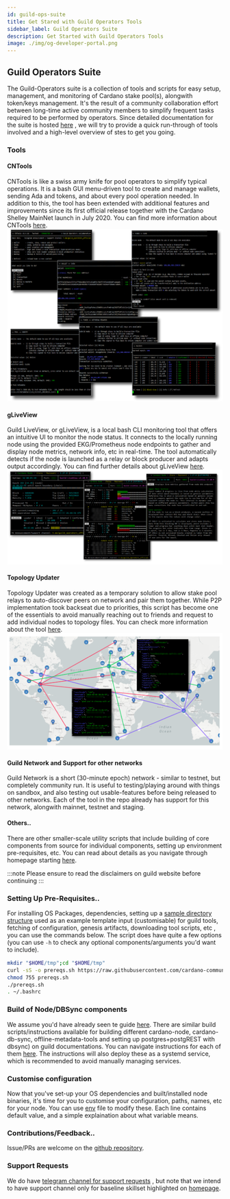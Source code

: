 ```yaml
---
id: guild-ops-suite
title: Get Stared with Guild Operators Tools
sidebar_label: Guild Operators Suite
description: Get Started with Guild Operators Tools
image: ./img/og-developer-portal.png
---
```


## Guild Operators Suite

The Guild-Operators suite is a collection of tools and scripts for easy setup, management, and monitoring of Cardano stake pool(s), alongwith token/keys management. It's the result of a community collaboration effort between long-time active community members to simplify frequent tasks required to be performed by operators. Since detailed documentation for the suite is hosted [here][guild-website] , we will try to provide a quick run-through of tools involved and a high-level overview of stes to get you going.

### Tools

#### CNTools

CNTools is like a swiss army knife for pool operators to simplify typical operations. It is a bash GUI menu-driven tool to create and manage wallets, sending Ada and tokens, and about every pool operation needed. In addition to this, the tool has been extended with additional features and improvements since its first official release together with the Cardano Shelley MainNet launch in July 2020. You can find more information about CNTools [here](https://cardano-community.github.io/guild-operators/Scripts/cntools/).  
![img](../../static/img/get-started/guild-ops-suite/guild_cntools.png)  

#### gLiveView

Guild LiveView, or gLiveView, is a local bash CLI monitoring tool that offers an intuitive UI to monitor the node status. It connects to the locally running node using the provided EKG/Prometheus node endpoints to gather and display node metrics, network info, etc in real-time. The tool automatically detects if the node is launched as a relay or block producer and adapts output accordingly. You can find further details about gLiveView [here](https://cardano-community.github.io/guild-operators/Scripts/gliveview/).  
![img](../../static/img/get-started/guild-ops-suite/guild_gliveview.png)  

#### Topology Updater
Topology Updater was created as a temporary solution to allow stake pool relays to auto-discover peers on network and pair them together. While P2P implementation took backseat due to priorities, this script has become one of the essentials to avoid manually reaching out to friends and request to add individual nodes to topology files. You can check more information about the tool [here](https://cardano-community.github.io/guild-operators/Scripts/topologyupdater/).  
![img](../../static/img/get-started/guild-ops-suite/guild_topologyupdater.png)  

#### Guild Network and Support for other networks

Guild Network is a short (30-minute epoch) network - similar to testnet, but completely community run. It is useful to testing/playing around with things on sandbox, and also testing out usable-features before being released to other networks. Each of the tool in the repo already has support for this network, alongwith mainnet, testnet and staging.  

#### Others..

There are other smaller-scale utility scripts that include building of core components from source for individual components, setting up environment pre-requisites, etc. You can read about details as you navigate through homepage starting [here][guild-website].  

:::note
    Please ensure to read the disclaimers on guild website before continuing
:::

### Setting Up Pre-Requisites..

For installing OS Packages, dependencies, setting up a [sample directory structure](https://cardano-community.github.io/guild-operators/basics/#folder-structure) used as an example template input (customisable) for guild tools, fetching of configuration, genesis artifacts, downloading tool scripts, etc , you can use the commands below. The script does have quite a few options (you can use `-h` to check any optional components/arguments you'd want to include).  

``` bash
mkdir "$HOME/tmp";cd "$HOME/tmp"
curl -sS -o prereqs.sh https://raw.githubusercontent.com/cardano-community/guild-operators/master/scripts/cnode-helper-scripts/prereqs.sh
chmod 755 prereqs.sh
./prereqs.sh
. ~/.bashrc
```

### Build of Node/DBSync components

We assume you'd have already seen te guide [here](../../docs/get-started/installing-cardano-node.md). There are similar build scripts/instructions available for building different cardano-node, cardano-db-sync, offline-metadata-tools and setting up postgres+postgREST with dbsync) on guild documentations. You can navigate instructions for each of them [here](https://cardano-community.github.io/guild-operators/build/). The instructions will also deploy these as a systemd service, which is recommended to avoid manually managing services.  

### Customise configuration

Now that you've set-up your OS dependencies and built/installed node binaries, it's time for you to customise your configuration, paths, names, etc for your node. You can use [env](https://cardano-community.github.io/guild-operators/Scripts/env/) file to modify these. Each line contains default value, and a simple explaination about what variable means.  

### Contributions/Feedback..

Issue/PRs are welcome on the [github repository][guild-github].  

### Support Requests

We do have [telegram channel for support requests][guild-tg] , but note that we intend to have support channel only for baseline skillset highlighted on [homepage][guild-website].  

[guild-github]: https://github.com/cardano-community/guild-operators
[guild-website]: https://cardano-community.github.io/guild-operators
[guild-tg]: https://t.me/guild_operators_official
